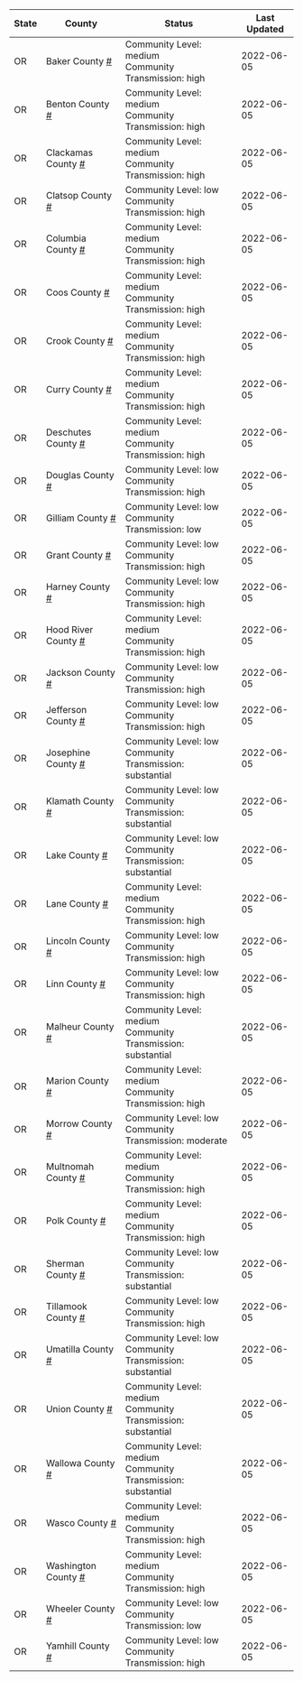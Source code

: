 State | County | Status | Last Updated
--- | --- | --- | --- 
OR | Baker County <a href="#baker_county">#</a> | <a name="baker_county"></a>Community Level: medium<br/>Community Transmission: high | 2022-06-05
OR | Benton County <a href="#benton_county">#</a> | <a name="benton_county"></a>Community Level: medium<br/>Community Transmission: high | 2022-06-05
OR | Clackamas County <a href="#clackamas_county">#</a> | <a name="clackamas_county"></a>Community Level: medium<br/>Community Transmission: high | 2022-06-05
OR | Clatsop County <a href="#clatsop_county">#</a> | <a name="clatsop_county"></a>Community Level: low<br/>Community Transmission: high | 2022-06-05
OR | Columbia County <a href="#columbia_county">#</a> | <a name="columbia_county"></a>Community Level: medium<br/>Community Transmission: high | 2022-06-05
OR | Coos County <a href="#coos_county">#</a> | <a name="coos_county"></a>Community Level: medium<br/>Community Transmission: high | 2022-06-05
OR | Crook County <a href="#crook_county">#</a> | <a name="crook_county"></a>Community Level: medium<br/>Community Transmission: high | 2022-06-05
OR | Curry County <a href="#curry_county">#</a> | <a name="curry_county"></a>Community Level: medium<br/>Community Transmission: high | 2022-06-05
OR | Deschutes County <a href="#deschutes_county">#</a> | <a name="deschutes_county"></a>Community Level: medium<br/>Community Transmission: high | 2022-06-05
OR | Douglas County <a href="#douglas_county">#</a> | <a name="douglas_county"></a>Community Level: low<br/>Community Transmission: high | 2022-06-05
OR | Gilliam County <a href="#gilliam_county">#</a> | <a name="gilliam_county"></a>Community Level: low<br/>Community Transmission: low | 2022-06-05
OR | Grant County <a href="#grant_county">#</a> | <a name="grant_county"></a>Community Level: low<br/>Community Transmission: high | 2022-06-05
OR | Harney County <a href="#harney_county">#</a> | <a name="harney_county"></a>Community Level: low<br/>Community Transmission: high | 2022-06-05
OR | Hood River County <a href="#hood_river_county">#</a> | <a name="hood_river_county"></a>Community Level: medium<br/>Community Transmission: high | 2022-06-05
OR | Jackson County <a href="#jackson_county">#</a> | <a name="jackson_county"></a>Community Level: low<br/>Community Transmission: high | 2022-06-05
OR | Jefferson County <a href="#jefferson_county">#</a> | <a name="jefferson_county"></a>Community Level: low<br/>Community Transmission: high | 2022-06-05
OR | Josephine County <a href="#josephine_county">#</a> | <a name="josephine_county"></a>Community Level: low<br/>Community Transmission: substantial | 2022-06-05
OR | Klamath County <a href="#klamath_county">#</a> | <a name="klamath_county"></a>Community Level: low<br/>Community Transmission: substantial | 2022-06-05
OR | Lake County <a href="#lake_county">#</a> | <a name="lake_county"></a>Community Level: low<br/>Community Transmission: substantial | 2022-06-05
OR | Lane County <a href="#lane_county">#</a> | <a name="lane_county"></a>Community Level: medium<br/>Community Transmission: high | 2022-06-05
OR | Lincoln County <a href="#lincoln_county">#</a> | <a name="lincoln_county"></a>Community Level: low<br/>Community Transmission: high | 2022-06-05
OR | Linn County <a href="#linn_county">#</a> | <a name="linn_county"></a>Community Level: low<br/>Community Transmission: high | 2022-06-05
OR | Malheur County <a href="#malheur_county">#</a> | <a name="malheur_county"></a>Community Level: medium<br/>Community Transmission: substantial | 2022-06-05
OR | Marion County <a href="#marion_county">#</a> | <a name="marion_county"></a>Community Level: medium<br/>Community Transmission: high | 2022-06-05
OR | Morrow County <a href="#morrow_county">#</a> | <a name="morrow_county"></a>Community Level: low<br/>Community Transmission: moderate | 2022-06-05
OR | Multnomah County <a href="#multnomah_county">#</a> | <a name="multnomah_county"></a>Community Level: medium<br/>Community Transmission: high | 2022-06-05
OR | Polk County <a href="#polk_county">#</a> | <a name="polk_county"></a>Community Level: medium<br/>Community Transmission: high | 2022-06-05
OR | Sherman County <a href="#sherman_county">#</a> | <a name="sherman_county"></a>Community Level: low<br/>Community Transmission: substantial | 2022-06-05
OR | Tillamook County <a href="#tillamook_county">#</a> | <a name="tillamook_county"></a>Community Level: low<br/>Community Transmission: high | 2022-06-05
OR | Umatilla County <a href="#umatilla_county">#</a> | <a name="umatilla_county"></a>Community Level: low<br/>Community Transmission: substantial | 2022-06-05
OR | Union County <a href="#union_county">#</a> | <a name="union_county"></a>Community Level: medium<br/>Community Transmission: substantial | 2022-06-05
OR | Wallowa County <a href="#wallowa_county">#</a> | <a name="wallowa_county"></a>Community Level: medium<br/>Community Transmission: substantial | 2022-06-05
OR | Wasco County <a href="#wasco_county">#</a> | <a name="wasco_county"></a>Community Level: medium<br/>Community Transmission: high | 2022-06-05
OR | Washington County <a href="#washington_county">#</a> | <a name="washington_county"></a>Community Level: medium<br/>Community Transmission: high | 2022-06-05
OR | Wheeler County <a href="#wheeler_county">#</a> | <a name="wheeler_county"></a>Community Level: low<br/>Community Transmission: low | 2022-06-05
OR | Yamhill County <a href="#yamhill_county">#</a> | <a name="yamhill_county"></a>Community Level: low<br/>Community Transmission: high | 2022-06-05

